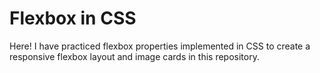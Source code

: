 # Flexbox in CSS
Here! I have practiced flexbox properties implemented in CSS to create a responsive flexbox layout and image cards in this repository.
